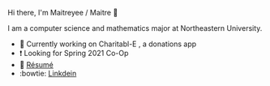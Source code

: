 Hi there, I'm Maitreyee / Maitre 👋

I am a computer science and mathematics major at Northeastern University. 

- 💭 Currently working on Charitabl-E , a donations app
- ❗ Looking for Spring 2021 Co-Op
- 💾 [Résumé](https://github.com/sillygrinch/resume/blob/master/Maitreyee_Joshi_COOP_SPRING_2021_preview.pdf)
- :bowtie: [Linkdein](https://www.linkedin.com/in/maitreyeemjoshi)
